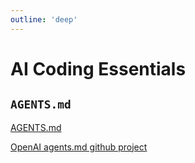 ```yaml
---
outline: 'deep'
---
```


# AI Coding Essentials

## `AGENTS.md`

[AGENTS.md](https://agents.md)

[OpenAI agents.md github project](https://github.com/openai/agents.md)
